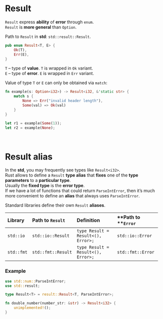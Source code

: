 # Result
``Result`` express **ability** of **error** through ``enum``.<br>
``Result`` is **more general** than ``Option``. <br>

Path to ``Result`` in **std**: ``std::result::Result``.<br>

```Rust
pub enum Result<T, E> {
    Ok(T),
    Err(E),
}
```

``T`` – type of **value**. ``T`` is wrapped in ``Ok`` variant.<br>
``E`` – type of **error**. ``E`` is wrapped in ``Err`` variant.<br>

Value of type ``T`` or ``E`` can only be obtained via ``match``:
```Rust
fn example(s: Option<i32>) -> Result<i32, &'static str> {
    match s {
        None => Err("invalid header length"),
        Some(val) => Ok(val) 
    }
}

let r1 = example(Some(1));
let r2 = example(None);
```

<br>

# Result alias
In the **std**, you may frequently see types like ``Result<i32>``.<br>
Rust allows to define a ``Result`` **type alias** that **fixes** one of the **type parameters** to a **particular type**.<br>
Usually the **fixed type** is the **error type**.<br>
If we have a lot of functions that could return ``ParseIntError``, then it’s much more convenient to define an **alias** that always uses ``ParseIntError``.<br>

Standard libraries define their own ``Result`` **aliases**.<br>

|**Library**|**Path to** ``Result``|**Definition**|**Path to **``Error``|
|:----------|:---------------------|:-------------|:--------------------|
|``std::io``|``std::io::Result``|``type Result = Result<(), Error>;``|``std::io::Error``|
|``std::fmt``|``std::fmt::Result``|``type Result = Result<(), Error>;``|``std::fmt::Error``|

### Example
```Rust
use std::num::ParseIntError;
use std::result;

type Result<T> = result::Result<T, ParseIntError>;

fn double_number(number_str: &str) -> Result<i32> {
    unimplemented!();
}
```



